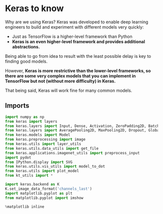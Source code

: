 # Keras to know

Why are we using Keras? Keras was developed to enable deep learning engineers to build and experiment with different models very quickly:

- Just as TensorFlow is a higher-level framework than Python
- **Keras is an even higher-level framework and provides additional abstractions.**

Being able to go from idea to result with the least possible delay is key to finding good models.

However, **Keras is more restrictive than the lower-level frameworks, so there are some very complex models that you can implement in TensorFlow but not (without more difficulty) in Keras.**

That being said, Keras will work fine for many common models.

## Imports

```python
import numpy as np
from keras import layers
from keras.layers import Input, Dense, Activation, ZeroPadding2D, BatchNormalization, Flatten, Conv2D
from keras.layers import AveragePooling2D, MaxPooling2D, Dropout, GlobalMaxPooling2D, GlobalAveragePooling2D
from keras.models import Model
from keras.preprocessing import image
from keras.utils import layer_utils
from keras.utils.data_utils import get_file
from keras.applications.imagenet_utils import preprocess_input
import pydot
from IPython.display import SVG
from keras.utils.vis_utils import model_to_dot
from keras.utils import plot_model
from kt_utils import *

import keras.backend as K
K.set_image_data_format('channels_last')
import matplotlib.pyplot as plt
from matplotlib.pyplot import imshow

%matplotlib inline

```